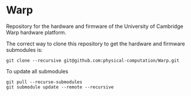 Warp
====
Repository for the hardware and firmware of the University of Cambridge Warp hardware platform.

The correct way to clone this repository to get the hardware and firmware submodules is:

	git clone --recursive git@github.com:physical-computation/Warp.git

To update all submodules

	git pull --recurse-submodules
	git submodule update --remote --recursive
 

